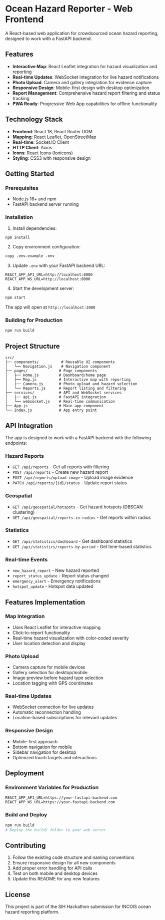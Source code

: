 # Ocean Hazard Reporter - Web Frontend

A React-based web application for crowdsourced ocean hazard reporting, designed to work with a FastAPI backend.

## Features

- **Interactive Map**: React Leaflet integration for hazard visualization and reporting
- **Real-time Updates**: WebSocket integration for live hazard notifications
- **Photo Upload**: Camera and gallery integration for evidence capture
- **Responsive Design**: Mobile-first design with desktop optimization
- **Report Management**: Comprehensive hazard report filtering and status tracking
- **PWA Ready**: Progressive Web App capabilities for offline functionality

## Technology Stack

- **Frontend**: React 18, React Router DOM
- **Mapping**: React Leaflet, OpenStreetMap
- **Real-time**: Socket.IO Client
- **HTTP Client**: Axios
- **Icons**: React Icons (Ionicons)
- **Styling**: CSS3 with responsive design

## Getting Started

### Prerequisites

- Node.js 16+ and npm
- FastAPI backend server running

### Installation

1. Install dependencies:
```bash
npm install
```

2. Copy environment configuration:
```bash
copy .env.example .env
```

3. Update `.env` with your FastAPI backend URL:
```
REACT_APP_API_URL=http://localhost:8000
REACT_APP_WS_URL=http://localhost:8000
```

4. Start the development server:
```bash
npm start
```

The app will open at `http://localhost:3000`

### Building for Production

```bash
npm run build
```

## Project Structure

```
src/
├── components/          # Reusable UI components
│   └── Navigation.js    # Navigation component
├── pages/              # Page components
│   ├── Home.js         # Dashboard/home page
│   ├── Map.js          # Interactive map with reporting
│   ├── Camera.js       # Photo upload and hazard selection
│   └── Reports.js      # Report listing and filtering
├── services/           # API and WebSocket services
│   ├── api.js          # FastAPI integration
│   └── websocket.js    # Real-time communication
├── App.js              # Main app component
└── index.js            # App entry point
```

## API Integration

The app is designed to work with a FastAPI backend with the following endpoints:

### Hazard Reports
- `GET /api/reports` - Get all reports with filtering
- `POST /api/reports` - Create new hazard report
- `POST /api/reports/upload-image` - Upload image evidence
- `PATCH /api/reports/{id}/status` - Update report status

### Geospatial
- `GET /api/geospatial/hotspots` - Get hazard hotspots (DBSCAN clustering)
- `GET /api/geospatial/reports-in-radius` - Get reports within radius

### Statistics
- `GET /api/statistics/dashboard` - Get dashboard statistics
- `GET /api/statistics/reports-by-period` - Get time-based statistics

### Real-time Events
- `new_hazard_report` - New hazard reported
- `report_status_update` - Report status changed
- `emergency_alert` - Emergency notifications
- `hotspot_update` - Hotspot data updated

## Features Implementation

### Map Integration
- Uses React Leaflet for interactive mapping
- Click-to-report functionality
- Real-time hazard visualization with color-coded severity
- User location detection and display

### Photo Upload
- Camera capture for mobile devices
- Gallery selection for desktop/mobile
- Image preview before hazard type selection
- Location tagging with GPS coordinates

### Real-time Updates
- WebSocket connection for live updates
- Automatic reconnection handling
- Location-based subscriptions for relevant updates

### Responsive Design
- Mobile-first approach
- Bottom navigation for mobile
- Sidebar navigation for desktop
- Optimized touch targets and interactions

## Deployment

### Environment Variables for Production
```
REACT_APP_API_URL=https://your-fastapi-backend.com
REACT_APP_WS_URL=https://your-fastapi-backend.com
```

### Build and Deploy
```bash
npm run build
# Deploy the build/ folder to your web server
```

## Contributing

1. Follow the existing code structure and naming conventions
2. Ensure responsive design for all new components
3. Add proper error handling for API calls
4. Test on both mobile and desktop devices
5. Update this README for any new features

## License

This project is part of the SIH Hackathon submission for INCOIS ocean hazard reporting platform.